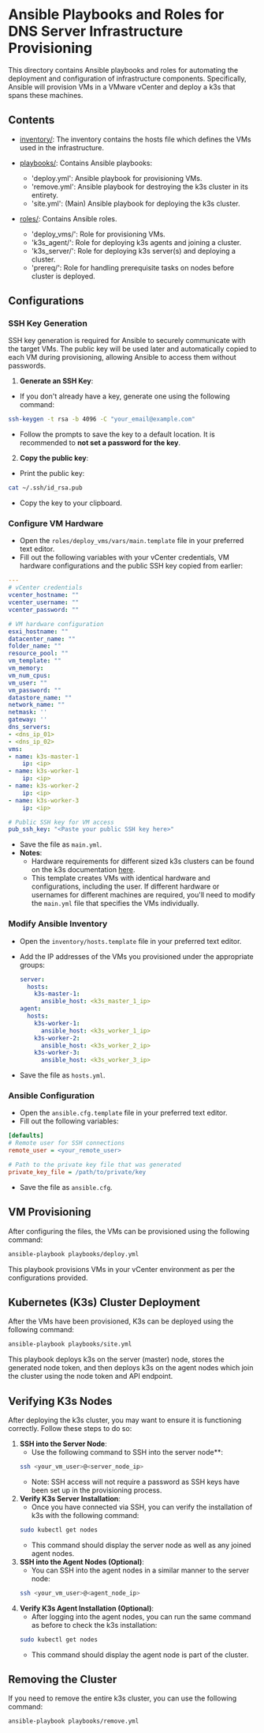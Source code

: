 # Ansible Playbooks and Roles for DNS Server Infrastructure Provisioning

This directory contains Ansible playbooks and roles for automating the deployment and configuration of infrastructure components. Specifically, Ansible will provision VMs in a VMware vCenter and deploy a k3s that spans these machines. 

## Contents

- [inventory/](./inventory/): The inventory contains the hosts file which defines the VMs used in the infrastructure.

- [playbooks/](./playbooks/): Contains Ansible playbooks:
    - 'deploy.yml': Ansible playbook for provisioning VMs.
    - 'remove.yml': Ansible playbook for destroying the k3s cluster in its entirety.
    - 'site.yml': (Main) Ansible playbook for deploying the k3s cluster.

- [roles/](./roles/): Contains Ansible roles.
    - 'deploy_vms/': Role for provisioning VMs.
    - 'k3s_agent/': Role for deploying k3s agents and joining a cluster.
    - 'k3s_server/': Role for deploying k3s server(s) and deploying a cluster.
    - 'prereq/': Role for handling prerequisite tasks on nodes before cluster is deployed.

## Configurations

### SSH Key Generation
SSH key generation is required for Ansible to securely communicate with the target VMs. The public key will be used later and automatically copied to each VM during provisioning, allowing Ansible to access them without passwords.

1. **Generate an SSH Key**:
- If you don't already have a key, generate one using the following command:
```bash
ssh-keygen -t rsa -b 4096 -C "your_email@example.com"
```
- Follow the prompts to save the key to a default location. It is recommended to **not set a password for the key**. 

2. **Copy the public key**: 
- Print the public key:
```bash
cat ~/.ssh/id_rsa.pub
```
- Copy the key to your clipboard.

### Configure VM Hardware

- Open the `roles/deploy_vms/vars/main.template` file in your preferred text editor.
- Fill out the following variables with your vCenter credentials, VM hardware configurations and the public SSH key copied from earlier:

```yaml
---
# vCenter credentials
vcenter_hostname: ""
vcenter_username: ""
vcenter_password: ""

# VM hardware configuration
esxi_hostname: ""
datacenter_name: ""
folder_name: ""
resource_pool: ""
vm_template: ""
vm_memory: 
vm_num_cpus: 
vm_user: ""
vm_password: ""
datastore_name: ""
network_name: ""
netmask: ''
gateway: ''
dns_servers:
- <dns_ip_01>
- <dns_ip_02>
vms:
- name: k3s-master-1
    ip: <ip>
- name: k3s-worker-1
    ip: <ip>
- name: k3s-worker-2
    ip: <ip>
- name: k3s-worker-3
    ip: <ip>

# Public SSH key for VM access
pub_ssh_key: "<Paste your public SSH key here>"
```
- Save the file as `main.yml`.
- **Notes**: 
    - Hardware requirements for different sized k3s clusters can be found on the k3s documentation [here](https://docs.k3s.io/installation/requirements?os=rhel).
    - This template creates VMs with identical hardware and configurations, including the user. If different hardware or usernames for different machines are required, you'll need to modify the `main.yml` file that specifies the VMs individually.

### Modify Ansible Inventory
- Open the `inventory/hosts.template` file in your preferred text editor.
- Add the IP addresses of the VMs you provisioned under the appropriate groups:

    ```yaml
    server:
      hosts:
        k3s-master-1:
          ansible_host: <k3s_master_1_ip>
    agent:
      hosts:
        k3s-worker-1:
          ansible_host: <k3s_worker_1_ip>
        k3s-worker-2:
          ansible_host: <k3s_worker_2_ip>
        k3s-worker-3:
          ansible_host: <k3s_worker_3_ip>
    ```
- Save the file as `hosts.yml`.


### Ansible Configuration
- Open the `ansible.cfg.template` file in your preferred text editor.
- Fill out the following variables:
```ini
[defaults]
# Remote user for SSH connections
remote_user = <your_remote_user>

# Path to the private key file that was generated
private_key_file = /path/to/private/key
```
- Save the file as `ansible.cfg`.

## VM Provisioning

After configuring the files, the VMs can be provisioned using the following command:

```bash
ansible-playbook playbooks/deploy.yml
```

This playbook provisions VMs in your vCenter environment as per the configurations provided.

## Kubernetes (K3s) Cluster Deployment

After the VMs have been provisioned, K3s can be deployed using the following command:

```bash
ansible-playbook playbooks/site.yml
```

This playbook deploys k3s on the server (master) node, stores the generated node token, and then deploys k3s on the agent nodes which join the cluster using the node token and API endpoint.

## Verifying K3s Nodes

After deploying the k3s cluster, you may want to ensure it is functioning correctly. Follow these steps to do so:

1. **SSH into the Server Node**:
    - Use the following command to SSH into the server node**:
    ```bash
    ssh <your_vm_user>@<server_node_ip>
    ```
    - Note: SSH access will not require a password as SSH keys have been set up in the provisioning process.
2. **Verify K3s Server Installation**:
    - Once you have connected via SSH, you can verify the installation of k3s with the following command:
    ```bash
    sudo kubectl get nodes
    ```
    - This command should display the server node as well as any joined agent nodes.
3. **SSH into the Agent Nodes (Optional)**:
    - You can SSH into the agent nodes in a similar manner to the server node:
    ```bash
    ssh <your_vm_user>@<agent_node_ip>
    ```
4. **Verify K3s Agent Installation (Optional)**:
    - After logging into the agent nodes, you can run the same command as before to check the k3s installation:
    ```bash
    sudo kubectl get nodes
    ```
    - This command should display the agent node is part of the cluster.

## Removing the Cluster

If you need to remove the entire k3s cluster, you can use the following command:

```bash
ansible-playbook playbooks/remove.yml
```